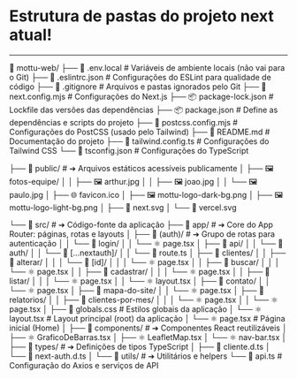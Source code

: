 # Estrutura de pastas do projeto next atual!

---

📁 mottu-web/
├── 📄 .env.local               # Variáveis de ambiente locais (não vai para o Git)
├── 📜 .eslintrc.json           # Configurações do ESLint para qualidade de código
├── 📜 .gitignore               # Arquivos e pastas ignorados pelo Git
├── 📜 next.config.mjs          # Configurações do Next.js
├── 📦 package-lock.json        # Lockfile das versões das dependências
├── 📦 package.json             # Define as dependências e scripts do projeto
├── 📜 postcss.config.mjs         # Configurações do PostCSS (usado pelo Tailwind)
├── 📖 README.md                # Documentação do projeto
├── 📜 tailwind.config.ts       # Configurações do Tailwind CSS
└── 📜 tsconfig.json             # Configurações do TypeScript

├── 📁 public/                   # ➔ Arquivos estáticos acessíveis publicamente
│   ├── 🖼️ fotos-equipe/
│   │   ├── 🖼️ arthur.jpg
│   │   ├── 🖼️ joao.jpg
│   │   └── 🖼️ paulo.jpg
│   ├── 🌐 favicon.ico
│   ├── 🖼️ mottu-logo-dark-bg.png
│   ├── 🖼️ mottu-logo-light-bg.png
│   ├── 📜 next.svg
│   └── 📜 vercel.svg

└── 📁 src/                      # ➔ Código-fonte da aplicação
    ├── 📁 app/                  # ➔ Core do App Router: páginas, rotas e layouts
    │   ├── 📁 (auth)/           # ➔ Grupo de rotas para autenticação
    │   │   └── 📁 login/
    │   │       └── ⚛️ page.tsx
    │   ├── 📁 api/
    │   │   └── 📁 auth/
    │   │       └── 📁 [...nextauth]/
    │   │           └── 📜 route.ts
    │   ├── 📁 clientes/
    │   │   ├── 📁 alterar/
    │   │   │   └── 📁 [id]/
    │   │   │       └── ⚛️ page.tsx
    │   │   ├── 📁 buscar/
    │   │   │   └── ⚛️ page.tsx
    │   │   ├── 📁 cadastrar/
    │   │   │   └── ⚛️ page.tsx
    │   │   ├── 📁 listar/
    │   │   │   └── ⚛️ page.tsx
    │   │   └── ⚛️ layout.tsx
    │   ├── 📁 contato/
    │   │   └── ⚛️ page.tsx
    │   ├── 📁 mapa-do-site/
    │   │   └── ⚛️ page.tsx
    │   ├── 📁 relatorios/
    │   │   ├── 📁 clientes-por-mes/
    │   │   │   └── ⚛️ page.tsx
    │   │   └── ⚛️ page.tsx
    │   ├── 🎨 globals.css       # Estilos globais da aplicação
    │   └── ⚛️ layout.tsx        # Layout principal (root) da aplicação
    │   └── ⚛️ page.tsx          # Página inicial (Home)
    │
    ├── 📁 components/            # ➔ Componentes React reutilizáveis
    │   ├── ⚛️ GraficoDeBarras.tsx
    │   ├── ⚛️ LeafletMap.tsx
    │   └── ⚛️ nav-bar.tsx
    │
    ├── 📁 types/                 # ➔ Definições de tipos TypeScript
    │   ├── 📜 cliente.d.ts
    │   └── 📜 next-auth.d.ts
    │
    └── 📁 utils/                 # ➔ Utilitários e helpers
        └── 📜 api.ts             # Configuração do Axios e serviços de API